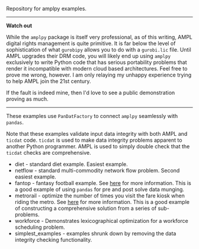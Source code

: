 Repository for amplpy examples.

---

**Watch out** 

While the `amplpy` package is itself very professional, as of this writing, AMPL digital rights management is quite
primitive. It is far below the level of sophistication of what `gurobipy` allows you to do with a `gurobi.lic` file.
Until AMPL upgrades their DRM code, you will likely end up using `amplpy` exclusively to write Python code that 
has serious portability problems that render it incompatible with modern cloud based architectures. Feel free to 
prove me wrong, however. I am only relaying my unhappy experience trying to help AMPL join the 21st century.

If the fault is indeed mine, then I'd love to see a public demonstration proving as much.

---

These examples use `PanDatFactory` to connect `amplpy` seamlessly with `pandas`. 

Note that these examples validate input data integrity with both AMPL and `ticdat` code. `ticdat` is used to make data 
integrity problems apparent to another Python programmer. AMPL is used to simply double check that the `ticdat` 
checks are comprehensive.  
 * diet - standard diet example. Easiest example.
 * netflow - standard multi-commodity network flow problem. Second easiest example.
 * fantop - fantasy football example. See [here](https://www.linkedin.com/pulse/fantasy-footballers-nerds-too-peter-cacioppi/) for more information. This is a good example of using `pandas` for pre and post solve data munging.
 * metrorail - optimize the number of times you visit the fare kiosk when riding the metro. See [here](https://www.linkedin.com/pulse/miami-metrorail-meets-python-peter-cacioppi/) for more information. This is a good example of constructing a comprehensive solution from a series of sub-problems.
 * workforce - Demonstrates lexicographical optimization for a workforce scheduling problem.
 * simplest_examples - examples shrunk down by removing the data integrity checking functionality. 

